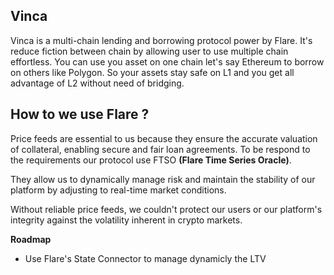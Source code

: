 ## Vinca
Vinca is a multi-chain lending and borrowing protocol power by Flare. It's reduce fiction between chain by allowing user to use multiple chain effortless. You can use you asset on one chain let's say Ethereum to borrow on others like Polygon. So your assets stay safe on L1 and you get all advantage of L2 without need of bridging.

## How to we use Flare ?

Price feeds are essential to us because they ensure the accurate valuation of collateral, enabling secure and fair loan agreements.
To be respond to the requirements our protocol use FTSO **(Flare Time Series Oracle)**.

They allow us to dynamically manage risk and maintain the stability of our platform by adjusting to real-time market conditions.

Without reliable price feeds, we couldn't protect our users or our platform's integrity against the volatility inherent in crypto markets.


**Roadmap**
- Use Flare's State Connector to manage dynamicly the LTV

